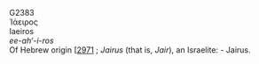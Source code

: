 <body>
  <p>G2383<br>  Ἰάειρος  <br> Iaeiros  <br><i>ee-ah‘-i-ros </i><br>Of Hebrew origin [<a href="h2971.htm">2971</a> ; <i>Jairus</i> (that is, <i>Jair</i>), an Israelite: - Jairus.<br></p>
 </body>